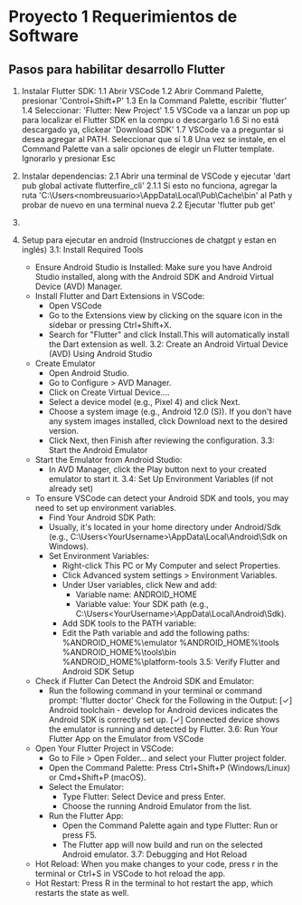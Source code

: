# Proyecto 1 Requerimientos de Software

## Pasos para habilitar desarrollo Flutter

1. Instalar Flutter SDK:
  1.1 Abrir VSCode
  1.2 Abrir Command Palette, presionar 'Control+Shift+P'
  1.3 En la Command Palette, escribir 'flutter'
  1.4 Seleccionar: 'Flutter: New Project'
  1.5 VSCode va a lanzar un pop up para localizar el Flutter SDK en la compu o descargarlo
  1.6 Si no está descargado ya, clickear 'Download SDK'
  1.7 VSCode va a preguntar si desea agregar al PATH. Seleccionar que sí
  1.8 Una vez se instale, en el Command Palette van a salir opciones de elegir un Flutter template. Ignorarlo y presionar Esc

2. Instalar dependencias:
  2.1 Abrir una terminal de VSCode y ejecutar 'dart pub global activate flutterfire_cli'
    2.1.1 Si esto no funciona, agregar la ruta 'C:\Users\<nombreusuario>\AppData\Local\Pub\Cache\bin' al Path
    y probar de nuevo en una terminal nueva
  2.2 Ejecutar 'flutter pub get'

3. 

3. Setup para ejecutar en android (Instrucciones de chatgpt y estan en inglés)
  3.1: Install Required Tools
    * Ensure Android Studio is Installed:
      Make sure you have Android Studio installed, along with the Android SDK and Android Virtual Device (AVD) Manager.
    * Install Flutter and Dart Extensions in VSCode:
      - Open VSCode
      - Go to the Extensions view by clicking on the square icon in the sidebar or pressing Ctrl+Shift+X.
      - Search for "Flutter" and click Install.This will automatically install the Dart extension as well.
  3.2: Create an Android Virtual Device (AVD) Using Android Studio
    * Create Emulator
      - Open Android Studio.
      - Go to Configure > AVD Manager.
      - Click on Create Virtual Device....
      - Select a device model (e.g., Pixel 4) and click Next.
      - Choose a system image (e.g., Android 12.0 (S)). If you don't have any system images installed, click Download next to the desired version.
      - Click Next, then Finish after reviewing the configuration.
  3.3: Start the Android Emulator
    * Start the Emulator from Android Studio:
      - In AVD Manager, click the Play button next to your created emulator to start it.
  3.4: Set Up Environment Variables (if not already set)
    * To ensure VSCode can detect your Android SDK and tools, you may need to set up environment variables.
      - Find Your Android SDK Path:
      - Usually, it's located in your home directory under Android/Sdk (e.g., C:\Users\<YourUsername>\AppData\Local\Android\Sdk on Windows).
      * Set Environment Variables:
        - Right-click This PC or My Computer and select Properties.
        - Click Advanced system settings > Environment Variables.
        - Under User variables, click New and add:
          * Variable name: ANDROID_HOME
          * Variable value: Your SDK path (e.g., C:\Users\<YourUsername>\AppData\Local\Android\Sdk).
        - Add SDK tools to the PATH variable:
        - Edit the Path variable and add the following paths:
          %ANDROID_HOME%\emulator
          %ANDROID_HOME%\tools
          %ANDROID_HOME%\tools\bin
          %ANDROID_HOME%\platform-tools
  3.5: Verify Flutter and Android SDK Setup
    * Check if Flutter Can Detect the Android SDK and Emulator:
      - Run the following command in your terminal or command prompt:
        'flutter doctor'
        Check for the Following in the Output:
          [✓] Android toolchain - develop for Android devices indicates the Android SDK is correctly set up.
          [✓] Connected device shows the emulator is running and detected by Flutter.
  3.6: Run Your Flutter App on the Emulator from VSCode
    * Open Your Flutter Project in VSCode:
      - Go to File > Open Folder... and select your Flutter project folder.
      - Open the Command Palette: Press Ctrl+Shift+P (Windows/Linux) or Cmd+Shift+P (macOS).
      - Select the Emulator:
        * Type Flutter: Select Device and press Enter.
        * Choose the running Android Emulator from the list.
      - Run the Flutter App:
        * Open the Command Palette again and type Flutter: Run or press F5.
        * The Flutter app will now build and run on the selected Android emulator.
  3.7: Debugging and Hot Reload
    * Hot Reload: When you make changes to your code, press r in the terminal or Ctrl+S in VSCode to hot reload the app.
    * Hot Restart: Press R in the terminal to hot restart the app, which restarts the state as well.
